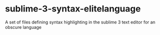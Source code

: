 # sublime-3-syntax-elitelanguage
A set of files defining syntax highlighting in the sublime 3 text editor for an obscure language
